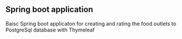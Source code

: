 ## Spring boot application
Baisc Spring boot applicaton for creating and rating the food outlets to PostgreSql database with Thymeleaf